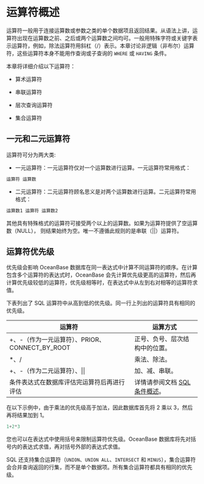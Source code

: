 运算符概述 
==========================



运算符一般用于连接运算数或参数之类的单个数据项且返回结果。从语法上讲，运算符出现在运算数之前、之后或两个运算数之间均可。一般用特殊字符或关键字表示运算符，例如，除法运算符用斜杠（/）表示。本章讨论非逻辑（非布尔）运算符，这些运算符本身不能用作查询或子查询的 `WHERE` 或 `HAVING` 条件。

本章将详细介绍以下运算符：

* 算术运算符

  

* 串联运算符

  

* 层次查询运算符

  

* 集合运算符

  




一元和二元运算符 
--------------------

运算符可分为两大类:

* 一元运算符：一元运算符仅对一个运算数进行运算。一元运算符常用格式：

  




```javascript
运算符 运算数
```



* 二元运算符：二元运算符顾名思义是对两个运算数进行运算。二元运算符常用格式：

  




```javascript
运算数1 运算符 运算数2
```



其他具有特殊格式的运算符可接受两个以上的运算数。如果为运算符提供了空运算数（NULL）， 则结果始终为空。唯一不遵循此规则的是串联（\|\|）运算符。

运算符优先级 
------------------

优先级会影响 OceanBase 数据库在同一表达式中计算不同运算符的顺序。在计算包含多个运算符的表达式时，OceanBase 会先计算优先级更高的运算符，然后再计算优先级较低的运算符，优先级相等时，在表达式中从左到右对相等的运算符求值。

下表列出了 SQL 运算符中从高到低的优先级。同一行上列出的运算符具有相同的优先级。


|                运算符                 |                               运算方式                               |
|------------------------------------|------------------------------------------------------------------|
| +、-（作为一元运算符）、PRIOR、CONNECT_BY_ROOT | 正号、负号、层次结构中的位置。                                                  |
| \*、/                               | 乘法、除法。                                                           |
| +、-（作为二元运算符）、\|\|                  | 加、减、串联。                                                          |
| 条件表达式在数据库评估完运算符后再进行评估              | 详情请参阅文档 [SQL 条件概述](../../11.sql-reference-oracle-mode/7.condition/1.overview-of-sql-conditions.md)。 |



在以下示例中，由于乘法的优先级高于加法，因此数据库首先将 2 乘以 3，然后再将结果加到 1。

```javascript
1+2*3
```



您也可以在表达式中使用括号来限制运算符优先级。OceanBase 数据库将先对括号内的表达式求值，再对括号外部的表达式求值。

SQL 还支持集合运算符（`UNION`、`UNION ALL`、`INTERSECT` 和 `MINUS`），集合运算符会合并查询返回的行集，而不是单个数据项。所有集合运算符都具有相同的优先级。
